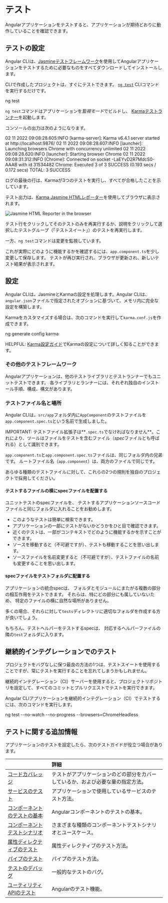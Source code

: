 # テスト

Angularアプリケーションをテストすると、アプリケーションが期待どおりに動作していることを確認できます。

## テストの設定

Angular CLIは、[Jasmineテストフレームワーク](https://jasmine.github.io)を使用してAngularアプリケーションをテストするために必要なものをすべてダウンロードしてインストールします。

CLIで作成したプロジェクトは、すぐにテストできます。
[`ng test`](cli/test) CLIコマンドを実行するだけです。

<docs-code language="shell">

ng test

</docs-code>

`ng test`コマンドはアプリケーションを*監視モード*でビルドし、
[Karmaテストランナー](https://karma-runner.github.io)を起動します。

コンソールの出力は次のようになります。

<docs-code language="shell">

02 11 2022 09:08:28.605:INFO [karma-server]: Karma v6.4.1 server started at http://localhost:9876/
02 11 2022 09:08:28.607:INFO [launcher]: Launching browsers Chrome with concurrency unlimited
02 11 2022 09:08:28.620:INFO [launcher]: Starting browser Chrome
02 11 2022 09:08:31.312:INFO [Chrome]: Connected on socket -LaEYvD2R7MdcS0-AAAB with id 31534482
Chrome: Executed 3 of 3 SUCCESS (0.193 secs / 0.172 secs)
TOTAL: 3 SUCCESS

</docs-code>

ログの最後の行は、Karmaが3つのテストを実行し、すべてが合格したことを示しています。

テスト出力は、[Karma Jasmine HTMLレポーター](https://github.com/dfederm/karma-jasmine-html-reporter)を使用してブラウザに表示されます。

<img alt="Jasmine HTML Reporter in the browser" src="assets/images/guide/testing/initial-jasmine-html-reporter.png">

テスト行をクリックしてそのテストのみを再実行するか、説明をクリックして選択したテストグループ（「テストスイート」）のテストを再実行します。

一方、`ng test`コマンドは変更を監視しています。

これが実際にどのように機能するかを確認するには、`app.component.ts`を少し変更して保存します。
テストが再び実行され、ブラウザが更新され、新しいテスト結果が表示されます。

## 設定

Angular CLIは、JasmineとKarmaの設定を処理します。Angular CLIは、`angular.json`ファイルで指定されたオプションに基づいて、メモリ内に完全な設定を構築します。

Karmaをカスタマイズする場合は、次のコマンドを実行して`karma.conf.js`を作成できます。

<docs-code language="shell">

ng generate config karma

</docs-code>

HELPFUL: [Karma設定ガイド](http://karma-runner.github.io/6.4/config/configuration-file.html)でKarmaの設定について詳しく知ることができます。

### その他のテストフレームワーク

Angularアプリケーションは、他のテストライブラリとテストランナーでもユニットテストできます。
各ライブラリとランナーには、それぞれ独自のインストール手順、構成、構文があります。

### テストファイル名と場所

Angular CLIは、`src/app`フォルダ内に`AppComponent`のテストファイルを`app.component.spec.ts`という名前で生成しました。

IMPORTANT: テストファイル拡張子は**`.spec.ts`でなければなりません**。これにより、ツールはファイルをテストを含むファイル（*spec*ファイルとも呼ばれる）として識別できます。

`app.component.ts`と`app.component.spec.ts`ファイルは、同じフォルダ内の兄弟です。
ルートファイル名（`app.component`）は、両方のファイルで同じです。

あらゆる種類のテストファイルに対して、これらの2つの規則を独自のプロジェクトで採用してください。

#### テストするファイルの横にspecファイルを配置する

ユニットテストのspecファイルを、
テストするアプリケーションソースコードファイルと同じフォルダに入れることをお勧めします。

* このようなテストは簡単に検索できます。
* アプリケーションの一部にテストがないかどうかをひと目で確認できます。
* 近くのテストは、一部がコンテキストでどのように機能するかを示すことができます。
* ソースを移動すると（不可避ですが）、テストも移動することを思い出します。
* ソースファイルを名前変更すると（不可避ですが）、テストファイルの名前も変更することを思い出します。

#### specファイルをテストフォルダに配置する

アプリケーションの統合specは、
フォルダとモジュールにまたがる複数の部分の相互作用をテストできます。
それらは、特にどの部分にも属していないため、
特定のファイルの横に自然な場所がありません。

多くの場合、それらに対して`tests`ディレクトリに適切なフォルダを作成する方が良いでしょう。

もちろん、テストヘルパーをテストするspecは、
対応するヘルパーファイルの隣の`test`フォルダに入ります。

## 継続的インテグレーションでのテスト

プロジェクトをバグなしに保つ最良の方法の1つは、テストスイートを使用することですが、常にテストを実行することを忘れてしまうかもしれません。

継続的インテグレーション（CI）サーバーを使用すると、プロジェクトリポジトリを設定して、すべてのコミットとプルリクエストでテストを実行できます。

Angular CLIアプリケーションを継続的インテグレーション（CI）でテストするには、次のコマンドを実行します。

<docs-code language="shell">
ng test --no-watch --no-progress --browsers=ChromeHeadless
</docs-code>

## テストに関する追加情報

アプリケーションのテストを設定したら、次のテストガイドが役立つ場合があります。

|                                                                    | 詳細 |
|:---                                                                |:---     |
| [コードカバレッジ](guide/testing/code-coverage)                       | テストがアプリケーションのどの部分をカバーしているか、および必要な量の指定方法。 |
| [サービスのテスト](guide/testing/services)                         | アプリケーションで使用しているサービスのテスト方法。                                   |
| [コンポーネントのテストの基本](guide/testing/components-basics)    | Angularコンポーネントのテストの基本。                                             |
| [コンポーネントテストシナリオ](guide/testing/components-scenarios)  | さまざまな種類のコンポーネントテストシナリオとユースケース。                       |
| [属性ディレクティブのテスト](guide/testing/attribute-directives) | 属性ディレクティブのテスト方法。                                            |
| [パイプのテスト](guide/testing/pipes)                               | パイプのテスト方法。                                                                |
| [テストのデバッグ](guide/testing/debugging)                            | 一般的なテストのバグ。                                                              |
| [ユーティリティAPIのテスト](guide/testing/utility-apis)                 | Angularのテスト機能。                                                         |
